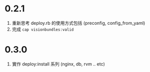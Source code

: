 # 0.2.1

1. 重新思考 deploy.rb 的使用方式包括 (preconfig, config_from_yaml)
2. 完成 `cap visionbundles:valid`


# 0.3.0

1. 實作 deploy:install 系列 (nginx, db, rvm .. etc)